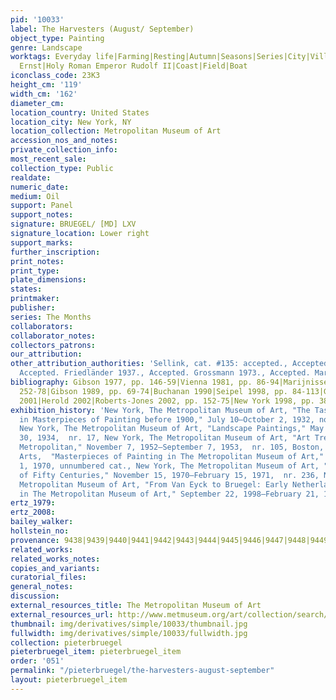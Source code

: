 ```yaml
---
pid: '10033'
label: The Harvesters (August/ September)
object_type: Painting
genre: Landscape
worktags: Everyday life|Farming|Resting|Autumn|Seasons|Series|City|Village|Archduke
  Ernst|Holy Roman Emperor Rudolf II|Coast|Field|Boat
iconclass_code: 23K3
height_cm: '119'
width_cm: '162'
diameter_cm:
location_country: United States
location_city: New York, NY
location_collection: Metropolitan Museum of Art
accession_nos_and_notes:
private_collection_info:
most_recent_sale:
collection_type: Public
realdate:
numeric_date:
medium: Oil
support: Panel
support_notes:
signature: BRUEGEL/ [MD] LXV
signature_location: Lower right
support_marks:
further_inscription:
print_notes:
print_type:
plate_dimensions:
states:
printmaker:
publisher:
series: The Months
collaborators:
collaborator_notes:
collectors_patrons:
our_attribution:
other_attribution_authorities: 'Sellink, cat. #135: accepted., Accepted. Tolnay 1935.,
  Accepted. Friedländer 1937., Accepted. Grossmann 1973., Accepted. Marijnissen 1988.'
bibliography: Gibson 1977, pp. 146-59|Vienna 1981, pp. 86-94|Marijnissen 1988, pp.
  252-78|Gibson 1989, pp. 69-74|Buchanan 1990|Seipel 1998, pp. 84-113|Goldstein 2000|Falkenburg
  2001|Herold 2002|Roberts-Jones 2002, pp. 152-75|New York 1998, pp. 386-91
exhibition_history: 'New York, The Metropolitan Museum of Art, "The Taste of Today
  in Masterpieces of Painting before 1900," July 10–October 2, 1932, no catalogue,
  New York, The Metropolitan Museum of Art, "Landscape Paintings," May 14–September
  30, 1934,  nr. 17, New York, The Metropolitan Museum of Art, "Art Treasures of the
  Metropolitan," November 7, 1952–September 7, 1953,  nr. 105, Boston, Museum of Fine
  Arts,  "Masterpieces of Painting in The Metropolitan Museum of Art," September 16–November
  1, 1970, unnumbered cat., New York, The Metropolitan Museum of Art, "Masterpieces
  of Fifty Centuries," November 15, 1970–February 15, 1971,  nr. 236, New York, The
  Metropolitan Museum of Art, "From Van Eyck to Bruegel: Early Netherlandish Painting
  in The Metropolitan Museum of Art," September 22, 1998–February 21, 1999,  nr. 102.'
ertz_1979:
ertz_2008:
bailey_walker:
hollstein_no:
provenance: 9438|9439|9440|9441|9442|9443|9444|9445|9446|9447|9448|9449|9450
related_works:
related_works_notes:
copies_and_variants:
curatorial_files:
general_notes:
discussion:
external_resources_title: The Metropolitan Museum of Art
external_resources_url: http://www.metmuseum.org/art/collection/search/435809
thumbnail: img/derivatives/simple/10033/thumbnail.jpg
fullwidth: img/derivatives/simple/10033/fullwidth.jpg
collection: pieterbruegel
pieterbruegel_item: pieterbruegel_item
order: '051'
permalink: "/pieterbruegel/the-harvesters-august-september"
layout: pieterbruegel_item
---
```

